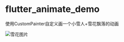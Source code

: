 # flutter_animate_demo

使用CustomPainter自定义画一个小雪人+雪花飘落的动画

![雪花图片](https://github.com/niyangup/flutter_animate_snowflake/tree/main/images/pic.png)
